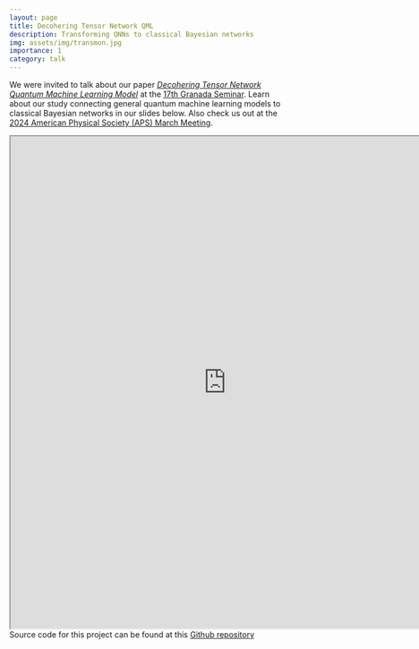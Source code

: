 ```yaml
---
layout: page
title: Decohering Tensor Network QML
description: Transforming QNNs to classical Bayesian networks
img: assets/img/transmon.jpg
importance: 1
category: talk
---
```


We were invited to talk about our paper <a href="https://link.springer.com/epdf/10.1007/s42484-022-00095-9?sharing_token=juY2ONwZu6BxL3Pr4yNZdfe4RwlQNchNByi7wbcMAY46VNXljuQS_H5IuIBH2IzJo-KLgq6brIAUe1T9vl4D8Ob9uJDCsXwFT0VN6vgYuJl-YhIn2xo5cdFaKQlJqC3M0UJ\_d7U1oj2VUiV6ly7wS0Dgb95hBhq6GX0M\_SjFHe4=">*Decohering Tensor Network Quantum Machine Learning Model*</a> at the <a href="https://granadaseminar.com/">17th Granada Seminar</a>. Learn about our study connecting general quantum machine learning models to classical Bayesian networks in our slides below. Also check us out at the <a href="https://meetings.aps.org/Meeting/MAR22/Session/T40.13">2024 American Physical Society (APS) March Meeting</a>.
<br>
<iframe src="https://drive.google.com/file/d/1-pPFqqp73LkWdxx78mfdg6QmlqDHDvCJ/preview" width="770" height="880" allow="autoplay"></iframe>
<br>
Source code for this project can be found at this <a href="https://github.com/HaoranLiao/dephased_ttn_mera">Github repository</a>
